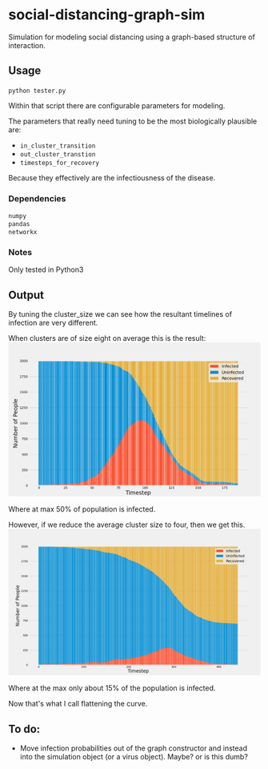 # social-distancing-graph-sim
Simulation for modeling social distancing using a graph-based structure of interaction.

## Usage
`python tester.py`

Within that script there are configurable parameters for modeling.

The parameters that really need tuning to be the most biologically plausible are:
 - `in_cluster_transition`
 - `out_cluster_transtion`
 - `timesteps_for_recovery`

Because they effectively are the infectiousness of the disease.

### Dependencies
```
numpy
pandas
networkx
```
### Notes
Only tested in Python3


## Output
By tuning the cluster_size we can see how the resultant timelines of infection are very different.

When clusters are of size eight on average this is the result:
![Cluster size 8 Simulation](figures/cluster_8.png)

Where at max 50% of population is infected.


However, if we reduce the average cluster size to four, then we get this.
![Cluster size 4 Simulation](figures/cluster_4.png)

Where at the max only about 15% of the population is infected.

Now that's what I call flattening the curve.

## To do:
 - Move infection probabilities out of the graph constructor and
   instead into the simulation object (or a virus object). Maybe? or is this dumb?

